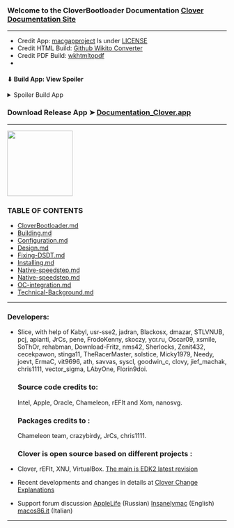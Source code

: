 ### Welcome to the CloverBootloader Documentation [Clover Documentation Site](https://cloverhackycolor.github.io/Clover-Documentation/)
-------------------------------
- Credit App: [macgapproject](https://macgapproject.github.io/) Is under [LICENSE](https://github.com/CloverHackyColor/Clover-Documentaion/blob/main/LICENSE-MG)
- Credit HTML Build: [Github Wikito Converter](https://github.com/yakivmospan/github-wikito-converter)
- Credit PDF Build: [wkhtmltopdf](https://github.com/wkhtmltopdf/wkhtmltopdf)
- 
#### ⬇︎ Build App: View Spoiler
<details> 
  <summary>Spoiler Build App</summary>

  
#### Build App: Prerequisite: `Xcode` installed
 Command Line Tools (CLT) f
 or Xcode (from `xcode-select --install` or [Developer Apple Command Line Tools](https://developer.apple.com/download/all/)
### Build project from command in macOS

#### Clone the repository
```bash

git clone https://github.com/CloverHackyColor/Clover-Documentaion.git
cd $HOME/Clover-Documentaion
```

#### Build
```bash
make
```

</details>

### Download Release App ➤ [Documentation_Clover.app](https://github.com/CloverHackyColor/Clover-Documentation/releases/tag/V1)

-------------------------------
<img align="centert" width=
    "150" height="150" src="https://user-images.githubusercontent.com/6248794/164569238-e9372ecc-1534-4dda-a39b-fb86304ea7a5.png">
### TABLE OF CONTENTS
*   [CloverBootloader.md](#CloverBootloader)
*   [Building.md](https://github.com/chris1111/Clover_Documentation/tree/main/Building.md)
*   [Configuration.md](https://github.com/chris1111/Clover_Documentation/tree/main/Configuration.md)
*   [Design.md](https://github.com/chris1111/Clover_Documentation/tree/main/Design.md)
*   [Fixing-DSDT.md](https://github.com/chris1111/Clover_Documentation/tree/main/Fixing-DSDT.md)
*   [Installing.md](https://github.com/chris1111/Clover_Documentation/tree/main/Installing.md)
*   [Native-speedstep.md](#Native-speedstep)
*   [Native-speedstep.md](https://github.com/chris1111/Clover_Documentation/tree/main/Native-speedstep.md)
*   [OC-integration.md](https://github.com/chris1111/Clover_Documentation/tree/main/OC-integration.md)
*   [Technical-Background.md](https://github.com/chris1111/Clover_Documentation/tree/main/Technical-Background.md)
-----------------------------------------------------

### Developers:

*   Slice, with help of Kabyl, usr-sse2, jadran, Blackosx, dmazar, STLVNUB, pcj, apianti, JrCs, pene, FrodoKenny, skoczy, ycr.ru, Oscar09, xsmile, SoThOr, rehabman, Download-Fritz, nms42, Sherlocks, Zenit432, cecekpawon, stinga11, TheRacerMaster, solstice, Micky1979, Needy, joevt, ErmaC, vit9696, ath, savvas, syscl, goodwin\_c, clovy, jief\_machak, chris1111, vector\_sigma, LAbyOne, Florin9doi.
    
    ### Source code credits to:
    Intel, Apple, Oracle, Chameleon, rEFIt and Xom, nanosvg.
    
    ### Packages credits to :
    Chameleon team, crazybirdy, JrCs, chris1111.
    
    ### Clover is open source based on different projects :    
*   Clover, rEFIt, XNU, VirtualBox. [The main is EDK2 latest revision](https://github.com/CloverHackyColor/CloverBootloader)
*   Recent developments and changes in details at [Clover Change Explanations](https://www.insanelymac.com/forum/topic/304530-clover-change-explanations/)
*   Support forum discussion [AppleLife](https://applelife.ru/threads/clover.42089/) (Russian) [Insanelymac](https://www.insanelymac.com/forum/topic/284656-clover-general-discussion/) (English) [macos86.it](https://www.macos86.it/forum/46-clover/) (Italian)
---------------------------------------------------------

